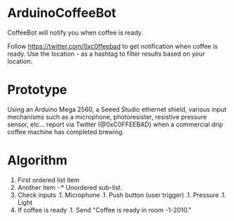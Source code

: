 ArduinoCoffeeBot
================

CoffeeBot will notify you when coffee is ready.

Follow https://twitter.com/0xc0ffeebad to get notification when coffee is ready. Use the location - as a hashtag to filter results based on your location.

Prototype
=========

Using an Arduino Mega 2560, a Seeed Studio ethernet shield, various input mechanisms such as a microphone, photoresister, resistive pressure sensor, etc... report via Twitter (@0xC0FFEEBAD) when a commercial drip coffee machine has completed brewing.

Algorithm
=========
1. First ordered list item
2. Another item
⋅⋅* Unordered sub-list.
1. Check inputs
.1. Microphone
.1. Push button (user trigger)
.1. Pressure
.1. Light
1. If coffee is ready
.1. Send "Coffee is ready in room -1-2010."

